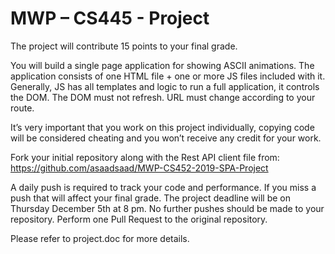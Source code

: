 # MWP – CS445 - Project
The project will contribute 15 points to your final grade.
  
You will build a single page application for showing ASCII animations. The application consists of one HTML file + one or more JS files included with it. Generally, JS has all templates and logic to run a full application, it controls the DOM. The DOM must not refresh. URL must change according to your route.  
  
It’s very important that you work on this project individually, copying code will be considered cheating and you won’t receive any credit for your work.  
  
Fork your initial repository along with the Rest API client file from:  https://github.com/asaadsaad/MWP-CS452-2019-SPA-Project  
  
A daily push is required to track your code and performance. If you miss a push that will affect your final grade. 
The project deadline will be on Thursday December 5th at 8 pm. No further pushes should be made to your repository. Perform one Pull Request to the original repository.  

Please refer to project.doc for more details.
